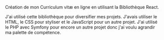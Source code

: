 Création de mon Curriculum vitæ en ligne en utilisant la Bibliothèque React.

J'ai utilisé cette bibliothèque pour diversifier mes projets. J'avais utiliser le HTML, le CSS pour styliser et le JavaScript pour un autre projet. J'ai utilisé le PHP avec Symfony pour encore un autre  projet donc j'ai voulu agrandir ma palette de compétence.